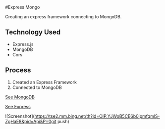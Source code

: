 #Express Mongo

Creating an express framework connecting to MongoDB.

## Technology Used
* Express.js
* MongoDB
* Cors

## Process
1. Created an Express Framework
2. Connected to MongoDB

[See MongoDB](https://www.mongodb.com/)


[See Express](https://expressjs.com/)

![Screenshot](https://tse2.mm.bing.net/th?id=OIP.YJWoB5CE6b0ipmfqmlS-ZgHaE8&pid=Api&P=0git push)

